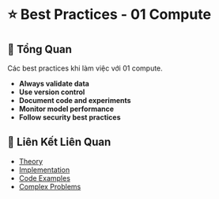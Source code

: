# ⭐ Best Practices - 01 Compute

## 🎯 Tổng Quan

Các best practices khi làm việc với 01 compute.

- **Always validate data**
- **Use version control**
- **Document code and experiments**
- **Monitor model performance**
- **Follow security best practices**

## 🔗 Liên Kết Liên Quan

- [Theory](./THEORY_01_compute.md)
- [Implementation](./IMPLEMENTATION_01_compute.md)
- [Code Examples](./CODE_EXAMPLES_01_compute.md)
- [Complex Problems](./COMPLEX_PROBLEMS.md)
